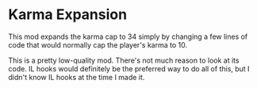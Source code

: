 # Karma Expansion

This mod expands the karma cap to 34 simply by changing a few lines of code that would normally cap the player's karma to 10.

This is a pretty low-quality mod. There's not much reason to look at its code. IL hooks would definitely be the preferred way to do all of this, but I didn't know IL hooks at the time I made it.
